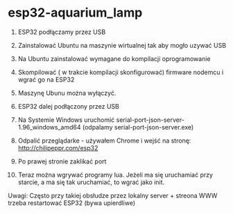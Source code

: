 # esp32-aquarium_lamp
1. ESP32 podłączamy przez USB
2. Zainstalować Ubuntu na maszynie wirtualnej tak aby mogło uzywać USB
3. Na Ubuntu zainstalować wymagane do kompilacji oprogramowanie
4. Skompilować ( w trakcie kompilacji skonfigurować) firmware nodemcu i wgrać go na ESP32
5. Maszynę Ubunu można wyłączyć.

6. ESP32 dalej podłączony przez USB
7. Na Systemie Windows uruchomić serial-port-json-server-1.96_windows_amd64 (odpalamy serial-port-json-server.exe)
8. Odpalić przeglądarke - używałem Chrome i wejść na stronę: http://chilipeppr.com/esp32
9. Po prawej stronie zaklikać port
10. Teraz można wgrywać programy lua. Jeżeli ma się uruchamiać przy starcie, a ma się tak uruchamiać, to wgrać jako init.

Uwagi:
Często przy takiej obsłudze przez lokalny server + streona WWW trzeba restartować ESP32 (bywa upierdliwe)



